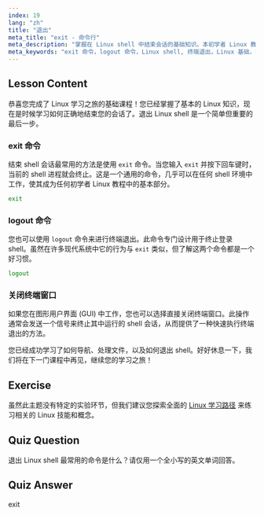 ```yaml
---
index: 19
lang: "zh"
title: "退出"
meta_title: "exit - 命令行"
meta_description: "掌握在 Linux shell 中结束会话的基础知识。本初学者 Linux 教程涵盖如何使用 'exit' 和 'logout' 命令进行干净的终端退出。"
meta_keywords: "exit 命令，logout 命令，Linux shell, 终端退出，Linux 基础，初学者 Linux, Linux 教程"
---
```


## Lesson Content

恭喜您完成了 Linux 学习之旅的基础课程！您已经掌握了基本的 Linux 知识，现在是时候学习如何正确地结束您的会话了。退出 Linux shell 是一个简单但重要的最后一步。

### exit 命令

结束 shell 会话最常用的方法是使用 `exit` 命令。当您输入 `exit` 并按下回车键时，当前的 shell 进程就会终止。这是一个通用的命令，几乎可以在任何 shell 环境中工作，使其成为任何初学者 Linux 教程中的基本部分。

```bash
exit
```

### logout 命令

您也可以使用 `logout` 命令来进行终端退出。此命令专门设计用于终止登录 shell。虽然在许多现代系统中它的行为与 `exit` 类似，但了解这两个命令都是一个好习惯。

```bash
logout
```

### 关闭终端窗口

如果您在图形用户界面 (GUI) 中工作，您也可以选择直接关闭终端窗口。此操作通常会发送一个信号来终止其中运行的 shell 会话，从而提供了一种快速执行终端退出的方法。

您已经成功学习了如何导航、处理文件，以及如何退出 shell。好好休息一下，我们将在下一门课程中再见，继续您的学习之旅！

## Exercise

虽然此主题没有特定的实验环节，但我们建议您探索全面的 [Linux 学习路径](https://labex.io/zh/learn/linux) 来练习相关的 Linux 技能和概念。

## Quiz Question

退出 Linux shell 最常用的命令是什么？请仅用一个全小写的英文单词回答。

## Quiz Answer

exit

